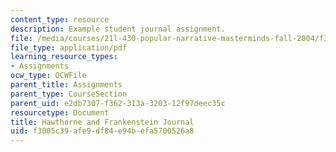 ```yaml
---
content_type: resource
description: Example student journal assignment.
file: /media/courses/21l-430-popular-narrative-masterminds-fall-2004/f3005c39afe9df84e94befa5700526a8_MIT21L_430F04_hawt_frank.pdf
file_type: application/pdf
learning_resource_types:
- Assignments
ocw_type: OCWFile
parent_title: Assignments
parent_type: CourseSection
parent_uid: e2db7307-f362-313a-3203-12f97deec35c
resourcetype: Document
title: Hawthorne and Frankenstein Journal
uid: f3005c39-afe9-df84-e94b-efa5700526a8
---
```

